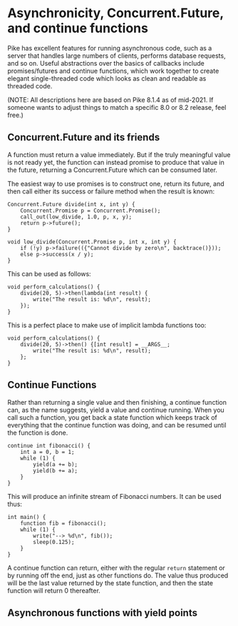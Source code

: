 Asynchronicity, Concurrent.Future, and continue functions
=========================================================

Pike has excellent features for running asynchronous code, such as a server that
handles large numbers of clients, performs database requests, and so on. Useful
abstractions over the basics of callbacks include promises/futures and continue
functions, which work together to create elegant single-threaded code which looks
as clean and readable as threaded code.

(NOTE: All descriptions here are based on Pike 8.1.4 as of mid-2021. If someone
wants to adjust things to match a specific 8.0 or 8.2 release, feel free.)

Concurrent.Future and its friends
---------------------------------

A function must return a value immediately. But if the truly meaningful value is
not ready yet, the function can instead promise to produce that value in the
future, returning a Concurrent.Future which can be consumed later.

The easiest way to use promises is to construct one, return its future, and then
call either its success or failure method when the result is known:

```
Concurrent.Future divide(int x, int y) {
	Concurrent.Promise p = Concurrent.Promise();
	call_out(low_divide, 1.0, p, x, y);
	return p->future();
}

void low_divide(Concurrent.Promise p, int x, int y) {
	if (!y) p->failure(({"Cannot divide by zero\n", backtrace()}));
	else p->success(x / y);
}
```

This can be used as follows:

```
void perform_calculations() {
	divide(20, 5)->then(lambda(int result) {
		write("The result is: %d\n", result);
	});
}
```

This is a perfect place to make use of implicit lambda functions too:

```
void perform_calculations() {
	divide(20, 5)->then() {[int result] = __ARGS__;
		write("The result is: %d\n", result);
	};
}
```

Continue Functions
------------------

Rather than returning a single value and then finishing, a continue function can,
as the name suggests, yield a value and continue running. When you call such a
function, you get back a state function which keeps track of everything that the
continue function was doing, and can be resumed until the function is done.

```
continue int fibonacci() {
	int a = 0, b = 1;
	while (1) {
		yield(a += b);
		yield(b += a);
	}
}
```

This will produce an infinite stream of Fibonacci numbers. It can be used thus:

```
int main() {
	function fib = fibonacci();
	while (1) {
		write("--> %d\n", fib());
		sleep(0.125);
	}
}
```

A continue function can return, either with the regular `return` statement or by
running off the end, just as other functions do. The value thus produced will be
the last value returned by the state function, and then the state function will
return 0 thereafter.

Asynchronous functions with yield points
----------------------------------------
